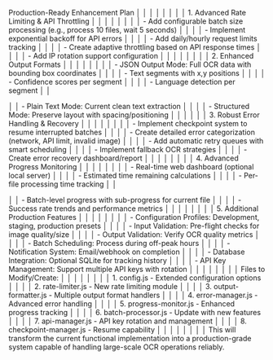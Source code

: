 Production-Ready Enhancement Plan                                                                                                                                                                                   │ │
│ │                                                                                                                                                                                                                     │ │
│ │ 1. Advanced Rate Limiting & API Throttling                                                                                                                                                                          │ │
│ │                                                                                                                                                                                                                     │ │
│ │ - Add configurable batch size processing (e.g., process 10 files, wait 5 seconds)                                                                                                                                   │ │
│ │ - Implement exponential backoff for API errors                                                                                                                                                                      │ │
│ │ - Add daily/hourly request limits tracking                                                                                                                                                                          │ │
│ │ - Create adaptive throttling based on API response times                                                                                                                                                            │ │
│ │ - Add IP rotation support configuration                                                                                                                                                                             │ │
│ │                                                                                                                                                                                                                     │ │
│ │ 2. Enhanced Output Formats                                                                                                                                                                                          │ │
│ │                                                                                                                                                                                                                     │ │
│ │ - JSON Output Mode: Full OCR data with bounding box coordinates                                                                                                                                                     │ │
│ │   - Text segments with x,y positions                                                                                                                                                                                │ │
│ │   - Confidence scores per segment                                                                                                                                                                                   │ │
│ │   - Language detection per segment                                                                                                                                                                                  │ │

│ │ - Plain Text Mode: Current clean text extraction                                                                                                                                                                    │ │
│ │ - Structured Mode: Preserve layout with spacing/positioning                                                                                                                                                         │ │
                                                                                                                                                                                                          │ │
│ │ 3. Robust Error Handling & Recovery                                                                                                                                                                                 │ │
│ │                                                                                                                                                                                                                     │ │
│ │ - Implement checkpoint system to resume interrupted batches                                                                                                                                                         │ │
│ │ - Create detailed error categorization (network, API limit, invalid image)                                                                                                                                          │ │
│ │ - Add automatic retry queues with smart scheduling                                                                                                                                                                  │ │
│ │ - Implement fallback OCR strategies                                                                                                                                                                                 │ │
│ │ - Create error recovery dashboard/report                                                                                                                                                                            │ │
│ │                                                                                                                                                                                                                     │ │
│ │ 4. Advanced Progress Monitoring                                                                                                                                                                                     │ │
│ │                                                                                                                                                                                                                     │ │
│ │ - Real-time web dashboard (optional local server)                                                                                                                                                                   │ │
│ │ - Estimated time remaining calculations                                                                                                                                                                             │ │
│ │ - Per-file processing time tracking                                                                                                                                                                                 │ │

│ │ - Batch-level progress with sub-progress for current file                                                                                                                                                           │ │
│ │ - Success rate trends and performance metrics                                                                                                                                                                       │ │
│ │                                                                                                                                                                                                                     │ │
│ │ 5. Additional Production Features                                                                                                                                                                                   │ │
│ │                                                                                                                                                                                                                     │ │
│ │ - Configuration Profiles: Development, staging, production presets                                                                                                                                                  │ │
│ │ - Input Validation: Pre-flight checks for image quality/size                                                                                                                                                        │ │
│ │ - Output Validation: Verify OCR quality metrics                                                                                                                                                                     │ │
│ │ - Batch Scheduling: Process during off-peak hours                                                                                                                                                                   │ │
│ │ - Notification System: Email/webhook on completion                                                                                                                                                                  │ │
│ │ - Database Integration: Optional SQLite for tracking history                                                                                                                                                        │ │
│ │ - API Key Management: Support multiple API keys with rotation                                                                                                                                                       │ │
│ │                                                                                                                                                                                                                     │ │
│ │ Files to Modify/Create:                                                                                                                                                                                             │ │
│ │                                                                                                                                                                                                                     │ │
│ │ 1. config.js - Extended configuration options                                                                                                                                                                       │ │
│ │ 2. rate-limiter.js - New rate limiting module                                                                                                                                                                       │ │
│ │ 3. output-formatter.js - Multiple output format handlers                                                                                                                                                            │ │
│ │ 4. error-manager.js - Advanced error handling                                                                                                                                                                       │ │
│ │ 5. progress-monitor.js - Enhanced progress tracking                                                                                                                                                                 │ │
│ │ 6. batch-processor.js - Update with new features                                                                                                                                                                    │ │
│ │ 7. api-manager.js - API key rotation and management                                                                                                                                                                 │ │
│ │ 8. checkpoint-manager.js - Resume capability                                                                                                                                                                        │ │
│ │                                                                                                                                                                                                                     │ │
│ │ This will transform the current functional implementation into a production-grade system capable of handling large-scale OCR operations reliably.   